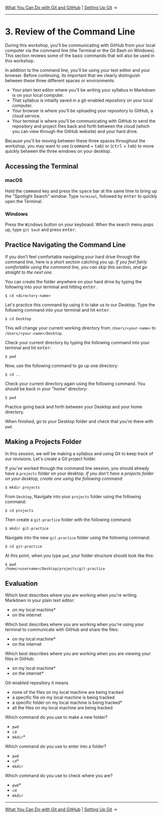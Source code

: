 [What You Can Do with Git and GitHub](2-what-you-can-do-with-git-and-github.md)  |  [Setting Up Git](4-setting-up-git.md) →

---

# 3. Review of the Command Line

During this workshop, you'll be communicating with GitHub from your local computer via the command line (the Terminal or the Git Bash on Windows). This section reviews some of the basic commands that will also be used in this workshop.

In addition to the command line, you'll be using your text editor and your browser. Before continuing, its important that we clearly distinguish between these three different spaces or environments:
- Your plain text editor where you'll be writing your syllabus in Markdown is on your local computer.
- That syllabus is intiailly saved in a git-enabled repository on your local computer.
- Your browser is where you'll be uploading your repository to GitHub, a cloud service.
- Your terminal is where you'll be communicating with GitHub to send the repository and project files back and forth between the cloud (which you can view through the GitHub website) and your hard drive.

Because you'll be moving between these three spaces throughout the workshop, you may want to use (<kbd>command</kbd> + <kbd>tab</kbd>) or (<kbd>ctrl</kbd> + <kbd>tab</kbd>) to move quickly between the three windows on your desktop.

## Accessing the Terminal

### macOS

Hold the <kbd>command</kbd> key and press the <kbd>space</kbd> bar at the same time to bring up the "Spotlight Search" window. Type `terminal`, followed by <kbd>enter</kbd> to quickly open the Terminal.

### Windows

Press the <kbd>Windows</kbd> button on your keyboard. When the search menu pops up, type `git bash` and press <kbd>enter</kbd>.

## Practice Navigating the Command Line

If you don't feel comfortable navigating your hard drive through the command line, here is a short section catching you up. _If you feel fairly comfortable using the command line, you can skip this section, and go straight to the next one._

You can create the folder anywhere on your hard drive by typing the following into your terminal and hitting <kbd>enter</kbd>.

```console
$ cd <directory-name>
```

Let's practice this command by using it to take us to our Desktop. Type the following command into your terminal and hit <kbd>enter</kbd>.

```console
$ cd Desktop
```

This will change your current working directory from `/Users/<your-name>` to `/Users/<your-name>/Desktop`.

Check your current directory by typing the following command into your terminal and hit <kbd>enter</kbd>:

```console
$ pwd
```

Now, use the following command to go up one directory:

```console
$ cd ..
```

Check your current directory again using the following command. You should be back in your "home" directory:

```console
$ pwd
```

Practice going back and forth between your Desktop and your home directory.

When finished, go to your Desktop folder and check that you're there with `pwd`.

## Making a Projects Folder

In this session, we will be making a syllabus and using Git to keep track of our revisions. Let's create a Git project folder.

If you've worked through the command line session, you should already have a `projects` folder on your desktop. _If you don't have a projects folder on your desktop, create one using the following command_:

```console
$ mkdir projects
```

From `Desktop`, Navigate into your `projects` folder using the following command:

```console
$ cd projects
```

Then create a `git-practice` folder with the following command:

```console
$ mkdir git-practice
```

Navigate into the new `git-practice` folder using the following command:

```console
$ cd git-practice
```

At this point, when you type `pwd`, your folder structure should look like this:

```console
$ pwd
/home/<username>/Desktop/projects/git-practice
```

## Evaluation

Which best describes where you are working when you're writing Markdown in your plain text editor:
- on my local machine*
- on the internet

Which best describes where you are working when you're using your terminal to communicate with GitHub and share the files:
- on my local machine*
- on the internet

Which best describes where you are working when you are viewing your files in GitHub:
- on my local machine*
- on the internet*

Git-enabled repository it means
- none of the files on my local machine are being tracked
- a specific file on my local machine is being tracked
- a specific folder on my local machine is being tracked*
- all the files on my local machine are being tracked

Which command do you use to make a new folder?
- `pwd`
- `cd`
- `mkdir`*

Which command do you use to enter into a folder?
- `pwd`
- `cd`*
- `mkdir`

Which command do you use to check where you are?
- `pwd`*
- `cd`
- `mkdir`

---

[What You Can Do with Git and GitHub](2-what-you-can-do-with-git-and-github.md)  |  [Setting Up Git](4-setting-up-git.md) →